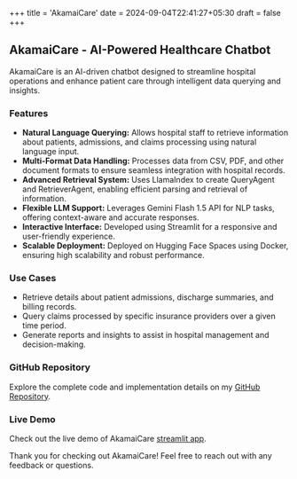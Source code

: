 +++
title = 'AkamaiCare'
date = 2024-09-04T22:41:27+05:30
draft = false
+++

## AkamaiCare - AI-Powered Healthcare Chatbot

AkamaiCare is an AI-driven chatbot designed to streamline hospital operations and enhance patient care through intelligent data querying and insights.

### Features

- **Natural Language Querying:** Allows hospital staff to retrieve information about patients, admissions, and claims processing using natural language input.
- **Multi-Format Data Handling:** Processes data from CSV, PDF, and other document formats to ensure seamless integration with hospital records.
- **Advanced Retrieval System:** Uses LlamaIndex to create QueryAgent and RetrieverAgent, enabling efficient parsing and retrieval of information.
- **Flexible LLM Support:** Leverages Gemini Flash 1.5 API for NLP tasks, offering context-aware and accurate responses.
- **Interactive Interface:** Developed using Streamlit for a responsive and user-friendly experience.
- **Scalable Deployment:** Deployed on Hugging Face Spaces using Docker, ensuring high scalability and robust performance.

### Use Cases

- Retrieve details about patient admissions, discharge summaries, and billing records.
- Query claims processed by specific insurance providers over a given time period.
- Generate reports and insights to assist in hospital management and decision-making.

### GitHub Repository

Explore the complete code and implementation details on my [GitHub Repository](https://github.com/Manodeepray/akamai-care).

### Live Demo

Check out the live demo of AkamaiCare [streamlit app](https://akamai-care.streamlit.app/).

Thank you for checking out AkamaiCare! Feel free to reach out with any feedback or questions.
